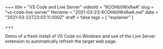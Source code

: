 +++
title = "VS Code and Live Server"
videoId = "6COHb0WxRwA"
slug = "vs-code-live-server"
filename = "2021-03-23-6COHb0WxRwA.md"
date = "2021-03-23T23:03:11.000Z"
draft = false
tags = [ "explainer" ]

+++

Demo of a fresh install of VS Code on Windows and use of the Live Server extension to automatically refresh the target web page.
